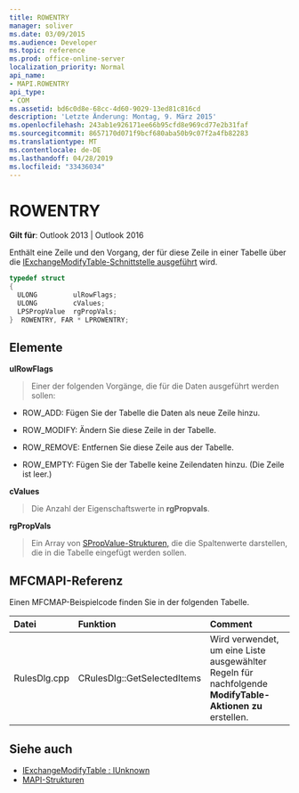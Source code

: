```yaml
---
title: ROWENTRY
manager: soliver
ms.date: 03/09/2015
ms.audience: Developer
ms.topic: reference
ms.prod: office-online-server
localization_priority: Normal
api_name:
- MAPI.ROWENTRY
api_type:
- COM
ms.assetid: bd6c0d8e-68cc-4d60-9029-13ed81c816cd
description: 'Letzte Änderung: Montag, 9. März 2015'
ms.openlocfilehash: 243ab1e926171ee66b95cfd8e969cd77e2b31faf
ms.sourcegitcommit: 8657170d071f9bcf680aba50b9c07f2a4fb82283
ms.translationtype: MT
ms.contentlocale: de-DE
ms.lasthandoff: 04/28/2019
ms.locfileid: "33436034"
---
```

# <a name="rowentry"></a>ROWENTRY

**Gilt für**: Outlook 2013 | Outlook 2016 
  
Enthält eine Zeile und den Vorgang, der für diese Zeile in einer Tabelle über die [IExchangeModifyTable-Schnittstelle ausgeführt](iexchangemodifytableiunknown.md) wird. 
  
```cpp
typedef struct
{
  ULONG         ulRowFlags;
  ULONG         cValues;
  LPSPropValue  rgPropVals;
}  ROWENTRY, FAR * LPROWENTRY;
```

## <a name="members"></a>Elemente

**ulRowFlags**
  
> Einer der folgenden Vorgänge, die für die Daten ausgeführt werden sollen: 
    
  - ROW_ADD: Fügen Sie der Tabelle die Daten als neue Zeile hinzu.
      
  - ROW_MODIFY: Ändern Sie diese Zeile in der Tabelle.
      
  - ROW_REMOVE: Entfernen Sie diese Zeile aus der Tabelle.
      
  - ROW_EMPTY: Fügen Sie der Tabelle keine Zeilendaten hinzu. (Die Zeile ist leer.)
    
**cValues**
  
> Die Anzahl der Eigenschaftswerte in **rgPropvals**.
    
**rgPropVals**
  
> Ein Array von [SPropValue-Strukturen,](spropvalue.md) die die Spaltenwerte darstellen, die in die Tabelle eingefügt werden sollen. 
    
## <a name="mfcmapi-reference"></a>MFCMAPI-Referenz

Einen MFCMAP-Beispielcode finden Sie in der folgenden Tabelle.
  
|**Datei**|**Funktion**|**Comment**|
|:-----|:-----|:-----|
|RulesDlg.cpp  <br/> |CRulesDlg::GetSelectedItems  <br/> |Wird verwendet, um eine Liste ausgewählter Regeln für nachfolgende **ModifyTable-Aktionen zu** erstellen.  <br/> |
   
## <a name="see-also"></a>Siehe auch
  
- [IExchangeModifyTable : IUnknown](iexchangemodifytableiunknown.md)
- [MAPI-Strukturen](mapi-structures.md)

